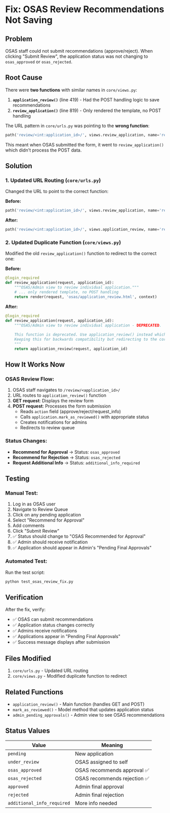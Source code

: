 # Fix: OSAS Review Recommendations Not Saving

## Problem
OSAS staff could not submit recommendations (approve/reject). When clicking "Submit Review", the application status was not changing to `osas_approved` or `osas_rejected`.

## Root Cause
There were **two functions** with similar names in `core/views.py`:

1. **`application_review()`** (line 419) - Had the POST handling logic to save recommendations
2. **`review_application()`** (line 819) - Only rendered the template, no POST handling

The URL pattern in `core/urls.py` was pointing to the **wrong function**:
```python
path('review/<int:application_id>/', views.review_application, name='review_application'),
```

This meant when OSAS submitted the form, it went to `review_application()` which didn't process the POST data.

## Solution

### 1. Updated URL Routing (`core/urls.py`)
Changed the URL to point to the correct function:

**Before:**
```python
path('review/<int:application_id>/', views.review_application, name='review_application'),
```

**After:**
```python
path('review/<int:application_id>/', views.application_review, name='review_application'),
```

### 2. Updated Duplicate Function (`core/views.py`)
Modified the old `review_application()` function to redirect to the correct one:

**Before:**
```python
@login_required
def review_application(request, application_id):
    """OSAS/Admin view to review individual application."""
    # ... only rendered template, no POST handling
    return render(request, 'osas/application_review.html', context)
```

**After:**
```python
@login_required
def review_application(request, application_id):
    """OSAS/Admin view to review individual application - DEPRECATED.
    
    This function is deprecated. Use application_review() instead which handles POST requests.
    Keeping this for backwards compatibility but redirecting to the correct function.
    """
    return application_review(request, application_id)
```

## How It Works Now

### OSAS Review Flow:
1. OSAS staff navigates to `/review/<application_id>/`
2. URL routes to `application_review()` function
3. **GET request**: Displays the review form
4. **POST request**: Processes the form submission
   - Reads `action` field (approve/reject/request_info)
   - Calls `application.mark_as_reviewed()` with appropriate status
   - Creates notifications for admins
   - Redirects to review queue

### Status Changes:
- **Recommend for Approval** → Status: `osas_approved`
- **Recommend for Rejection** → Status: `osas_rejected`
- **Request Additional Info** → Status: `additional_info_required`

## Testing

### Manual Test:
1. Log in as OSAS user
2. Navigate to Review Queue
3. Click on any pending application
4. Select "Recommend for Approval"
5. Add comments
6. Click "Submit Review"
7. ✅ Status should change to "OSAS Recommended for Approval"
8. ✅ Admin should receive notification
9. ✅ Application should appear in Admin's "Pending Final Approvals"

### Automated Test:
Run the test script:
```bash
python test_osas_review_fix.py
```

## Verification

After the fix, verify:
- ✅ OSAS can submit recommendations
- ✅ Application status changes correctly
- ✅ Admins receive notifications
- ✅ Applications appear in "Pending Final Approvals"
- ✅ Success message displays after submission

## Files Modified
1. `core/urls.py` - Updated URL routing
2. `core/views.py` - Modified duplicate function to redirect

## Related Functions
- `application_review()` - Main function (handles GET and POST)
- `mark_as_reviewed()` - Model method that updates application status
- `admin_pending_approvals()` - Admin view to see OSAS recommendations

## Status Values
| Value | Meaning |
|-------|---------|
| `pending` | New application |
| `under_review` | OSAS assigned to self |
| `osas_approved` | OSAS recommends approval ✅ |
| `osas_rejected` | OSAS recommends rejection ✅ |
| `approved` | Admin final approval |
| `rejected` | Admin final rejection |
| `additional_info_required` | More info needed |
